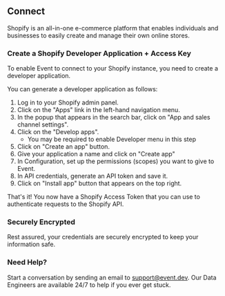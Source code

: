 ## Connect 

Shopify is an all-in-one e-commerce platform that enables individuals and businesses to easily create and manage their own online stores.
### Create a Shopify Developer Application + Access Key
To enable Event to connect to your Shopify instance, you need to create a developer application.

You can generate a developer application as follows:
1. Log in to your Shopify admin panel.
2. Click on the "Apps" link in the left-hand navigation menu.
3. In the popup that appears in the search bar, click on "App and sales channel settings".
4. Click on the "Develop apps".
    - You may be required to enable Developer menu in this step
5. Click on "Create an app" button.
6. Give your application a name and click on "Create app"
7. In Configuration, set up the permissions (scopes) you want to give to Event.
8. In API credentials, generate an API token and save it.
9. Click on "Install app" button that appears on the top right.

That's it! You now have a Shopify Access Token that you can use to authenticate requests to the Shopify API.

### Securely Encrypted

Rest assured, your credentials are securely encrypted to keep your information safe.

### Need Help?

Start a conversation by sending an email to [support@event.dev](mailto:support@event.dev). Our Data Engineers are available 24/7 to help if you ever get stuck.